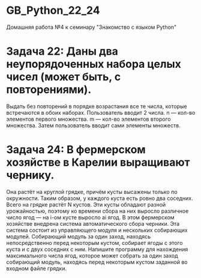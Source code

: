 # GB_Python_22_24
Домашняя работа №4 к семинару "Знакомство с языком Python"

# Задача 22: Даны два неупорядоченных набора целых чисел (может быть, с повторениями). 
Выдать без повторений в порядке возрастания все те числа, которые встречаются в обоих наборах.
Пользователь вводит 2 числа. n — кол-во элементов первого множества. m — кол-во элементов второго множества. 
Затем пользователь вводит сами элементы множеств.

# Задача 24: В фермерском хозяйстве в Карелии выращивают чернику. 
Она растёт на круглой грядке, причём кусты высажены только по окружности. 
Таким образом, у каждого куста есть ровно два соседних. Всего на грядке растёт N кустов.
Эти кусты обладают разной урожайностью, поэтому ко времени сбора на них выросло различное число ягод — на i-ом кусте выросло ai ягод.
В этом фермерском хозяйстве внедрена система автоматического сбора черники. 
Эта система состоит из управляющего модуля и нескольких собирающих модулей. 
Собирающий модуль за один заход, находясь непосредственно перед некоторым кустом, собирает ягоды с этого куста и с двух соседних с ним.
Напишите программу для нахождения максимального числа ягод, которое может собрать за один заход собирающий модуль, 
находясь перед некоторым кустом заданной во входном файле грядки.

